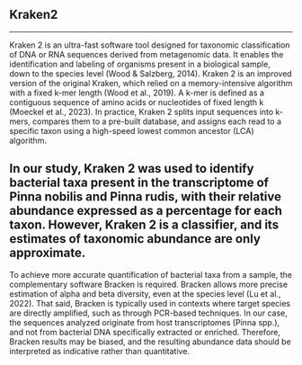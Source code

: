 ## Kraken2
-----------
Kraken 2 is an ultra-fast software tool designed for taxonomic classification of DNA or RNA sequences derived from metagenomic data. It enables the identification and labeling of organisms present in a biological sample, down to the species level (Wood & Salzberg, 2014).
Kraken 2 is an improved version of the original Kraken, which relied on a memory-intensive algorithm with a fixed k-mer length (Wood et al., 2019).
A k-mer is defined as a contiguous sequence of amino acids or nucleotides of fixed length k (Moeckel et al., 2023). In practice, Kraken 2 splits input sequences into k-mers, compares them to a pre-built database, and assigns each read to a specific taxon using a high-speed lowest common ancestor (LCA) algorithm.

In our study, Kraken 2 was used to identify bacterial taxa present in the transcriptome of Pinna nobilis and Pinna rudis, with their relative abundance expressed as a percentage for each taxon. However, Kraken 2 is a classifier, and its estimates of taxonomic abundance are only approximate. 
-----------------------------------------------------------------------------------------------------------------------------------
To achieve more accurate quantification of bacterial taxa from a sample, the complementary software Bracken is required.
Bracken allows more precise estimation of alpha and beta diversity, even at the species level (Lu et al., 2022). That said, Bracken is typically used in contexts where target species are directly amplified, such as through PCR-based techniques.
In our case, the sequences analyzed originate from host transcriptomes (Pinna spp.), and not from bacterial DNA specifically extracted or enriched. Therefore, Bracken results may be biased, and the resulting abundance data should be interpreted as indicative rather than quantitative.
